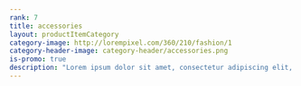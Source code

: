 ```yaml
---
rank: 7
title: accessories
layout: productItemCategory
category-image: http://lorempixel.com/360/210/fashion/1
category-header-image: category-header/accessories.png
is-promo: true
description: "Lorem ipsum dolor sit amet, consectetur adipiscing elit, sed do eiusmod tempor incididunt ut labore et dolore magna aliqua."
---
```


